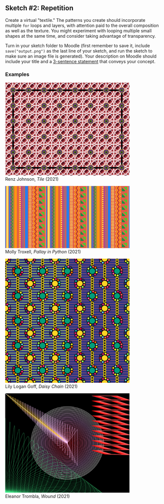 ## Sketch #2: Repetition

Create a virtual "textile." The patterns you create should incorporate multiple `for` loops and layers, with attention paid to the overall composition as well as the texture. You might experiment with looping multiple small shapes at the same time, and consider taking advantage of transparency.

Turn in your sketch folder to Moodle (first remember to save it, include `save("output.png")` as the last line of your sketch, and run the sketch to make sure an image file is generated). Your description on Moodle should include your title and a [3-sentence statement](../../resources/statement_guidelines.md) that conveys your concept.

### Examples

<p>
  <img src="examples/renz_johnson_tile.png" width="400" /><br />
  Renz Johnson, <i>Tile</i> (2021)<br />
</p>

<p>
  <img src="examples/molly_troxell_pallay_in_python.png" width="400" /><br />
  Molly Troxell, <i>Pallay in Python</i> (2021)<br />
</p>

<p>
  <img src="examples/lily_logan_goff_daisy_chain.png" width="400" /><br />
  Lily Logan Goff, <i>Daisy Chain</i> (2021)<br />
</p>

<p>
  <img src="examples/eleanor_trombla_wound.png" width="400" /><br />
  Eleanor Trombla, <i>Wound</i> (2021)<br />
</p>
